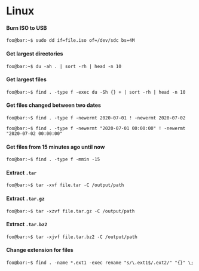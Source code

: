 # Linux

#### Burn ISO to USB
```console
foo@bar:~$ sudo dd if=file.iso of=/dev/sdc bs=4M
```

#### Get largest directories
```console
foo@bar:~$ du -ah . | sort -rh | head -n 10
```

#### Get largest files
```console
foo@bar:~$ find . -type f -exec du -Sh {} + | sort -rh | head -n 10
```

#### Get files changed between two dates
```console
foo@bar:~$ find . -type f -newermt 2020-07-01 ! -newermt 2020-07-02
```

```console
foo@bar:~$ find . -type f -newermt "2020-07-01 00:00:00" ! -newermt "2020-07-02 00:00:00"
```

#### Get files from 15 minutes ago until now
```console
foo@bar:~$ find . -type f -mmin -15
```

#### Extract `.tar`
```console
foo@bar:~$ tar -xvf file.tar -C /output/path
```

#### Extract `.tar.gz`
```console
foo@bar:~$ tar -xzvf file.tar.gz -C /output/path
```

#### Extract `.tar.bz2`
```console
foo@bar:~$ tar -xjvf file.tar.bz2 -C /output/path
```

#### Change extension for files
```console
foo@bar:~$ find . -name *.ext1 -exec rename "s/\.ext1$/.ext2/" "{}" \;
```